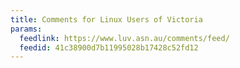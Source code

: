 ```yaml
---
title: Comments for Linux Users of Victoria
params:
  feedlink: https://www.luv.asn.au/comments/feed/
  feedid: 41c38900d7b11995028b17428c52fd12
---
```

